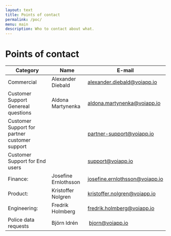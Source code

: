 ```yaml
---
layout: text
title: Points of contact
permalink: /poc/
menu: main
description: Who to contact about what.
---
```


# Points of contact

| Category | Name | E-mail |
|---|---|---|
| Commercial |Alexander Diebald |[alexander.diebald@voiapp.io](mailto:alexander.diebald@voiapp.io)|
| Customer Support Genereal questions|Aldona Martynenka |[aldona.martynenka@voiapp.io](mailto:aldona.martynenka@voiapp.io)|
| Customer Support for partner customer support| |[partner-support@voiapp.io](mailto:partner-support@voiapp.io)|
| Customer Support for End users| |[support@voiapp.io](mailto:support@voiapp.io)|
| Finance: |Josefine Ernlothsson |[josefine.ernlothsson@voiapp.io](mailto:josefine.ernlothsson@voiapp.io)|
| Product: |Kristoffer Nolgren |[kristoffer.nolgren@voiapp.io](mailto:kristoffer.nolgren@voiapp.io)|
| Engineering: |Fredrik Holmberg |[fredrik.holmberg@voiapp.io](mailto:fredrik.holmberg@voiapp.io)|
| Police data requests | Björn Idrén | [bjorn@voiapp.io](mailto:bjorn@voiapp.io)|